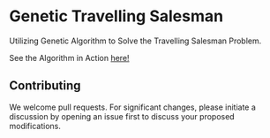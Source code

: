 # Genetic Travelling Salesman
Utilizing Genetic Algorithm to Solve the Travelling Salesman Problem.

See the Algorithm in Action [here!](https://raphaelguim.github.io/genetic-travelling-salesman/)


## Contributing
We welcome pull requests. For significant changes, please initiate a discussion by opening an issue first to discuss your proposed modifications.


